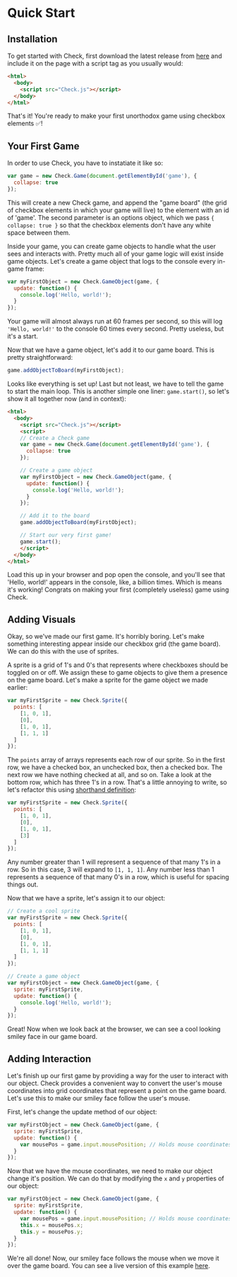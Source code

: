 # Quick Start

## Installation
To get started with Check, first download the latest release from [here](https://github.com/christopherwk210/check/releases) and include it on the page with a script tag as you usually would:

```html
<html>
  <body>
    <script src="Check.js"></script>
  </body>
</html>
```

That's it! You're ready to make your first unorthodox game using checkbox elements ✅!

## Your First Game
In order to use Check, you have to instatiate it like so:

```javascript
var game = new Check.Game(document.getElementById('game'), {
  collapse: true
});
```

This will create a new Check game, and append the "game board" (the grid of checkbox elements in which your game will live) to the element with an id of 'game'. The second parameter is an options object, which we pass `{ collapse: true }` so that the checkbox elements don't have any white space between them.

Inside your game, you can create game objects to handle what the user sees and interacts with. Pretty much all of your game logic will exist inside game objects. Let's create a game object that logs to the console every in-game frame:

```javascript
var myFirstObject = new Check.GameObject(game, {
  update: function() {
    console.log('Hello, world!');
  }
});
```

Your game will almost always run at 60 frames per second, so this will log `'Hello, world!'` to the console 60 times every second. Pretty useless, but it's a start.

Now that we have a game object, let's add it to our game board. This is pretty straightforward:

```javascript
game.addObjectToBoard(myFirstObject);
```

Looks like everything is set up! Last but not least, we have to tell the game to start the main loop. This is another simple one liner: `game.start()`, so let's show it all together now (and in context):

```html
<html>
  <body>
    <script src="Check.js"></script>
    <script>
    // Create a Check game
    var game = new Check.Game(document.getElementById('game'), {
      collapse: true
    });

    // Create a game object
    var myFirstObject = new Check.GameObject(game, {
      update: function() {
        console.log('Hello, world!');
      }
    });

    // Add it to the board
    game.addObjectToBoard(myFirstObject);

    // Start our very first game!
    game.start();
    </script>
  </body>
</html>
```

Load this up in your browser and pop open the console, and you'll see that 'Hello, world!' appears in the console, like, a billion times. Which is means it's working! Congrats on making your first (completely useless) game using Check.

## Adding Visuals
Okay, so we've made our first game. It's horribly boring. Let's make something interesting appear inside our checkbox grid (the game board). We can do this with the use of sprites.

A sprite is a grid of 1's and 0's that represents where checkboxes should be toggled on or off. We assign these to game objects to give them a presence on the game board. Let's make a sprite for the game object we made earlier:

```javascript
var myFirstSprite = new Check.Sprite({
  points: [
    [1, 0, 1],
    [0],
    [1, 0, 1],
    [1, 1, 1]
  ]
});
```

The `points` array of arrays represents each row of our sprite. So in the first row, we have a checked box, an unchecked box, then a checked box. The next row we have nothing checked at all, and so on. Take a look at the bottom row, which has three 1's in a row. That's a little annoying to write, so let's refactor this using [shorthand definition](/api/classes/sprite.md?id=shorthand-definition):

```javascript
var myFirstSprite = new Check.Sprite({
  points: [
    [1, 0, 1],
    [0],
    [1, 0, 1],
    [3]
  ]
});
```

Any number greater than 1 will represent a sequence of that many 1's in a row. So in this case, 3 will expand to `[1, 1, 1]`. Any number less than 1 represents a sequence of that many 0's in a row, which is useful for spacing things out.

Now that we have a sprite, let's assign it to our object:

```javascript
// Create a cool sprite
var myFirstSprite = new Check.Sprite({
  points: [
    [1, 0, 1],
    [0],
    [1, 0, 1],
    [1, 1, 1]
  ]
});

// Create a game object
var myFirstObject = new Check.GameObject(game, {
  sprite: myFirstSprite,
  update: function() {
    console.log('Hello, world!');
  }
});
```

Great! Now when we look back at the browser, we can see a cool looking smiley face in our game board.

## Adding Interaction
Let's finish up our first game by providing a way for the user to interact with our object. Check provides a convenient way to convert the user's mouse coordinates into grid coordinates that represent a point on the game board. Let's use this to make our smiley face follow the user's mouse.

First, let's change the update method of our object:

```javascript
var myFirstObject = new Check.GameObject(game, {
  sprite: myFirstSprite,
  update: function() {
    var mousePos = game.input.mousePosition; // Holds mouse coordinates!
  }
});
```

Now that we have the mouse coordinates, we need to make our object change it's position. We can do that by modifying the `x` and `y` properties of our object:

```javascript
var myFirstObject = new Check.GameObject(game, {
  sprite: myFirstSprite,
  update: function() {
    var mousePos = game.input.mousePosition; // Holds mouse coordinates!
    this.x = mousePos.x;
    this.y = mousePos.y;
  }
});
```

We're all done! Now, our smiley face follows the mouse when we move it over the game board. You can see a live version of this example <a target="_blank" href="./examples/quick-start/index.html">here</a>.